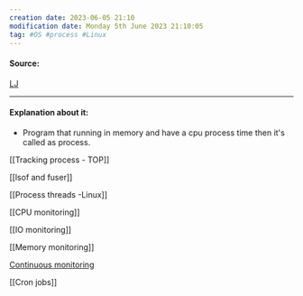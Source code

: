 ```yaml
---
creation date: 2023-06-05 21:10
modification date: Monday 5th June 2023 21:10:05
tag: #OS #process #Linux
---
```


#### Source:
[LJ](https://linuxjourney.com/lesson/tracking-processes-top)

--------------------------------------

#### Explanation about it:

* Program that running in memory and have a cpu process time then it's called as process.

 [[Tracking process - TOP]]

 [[lsof and fuser]]

 [[Process threads -Linux]]

 [[CPU monitoring]]

 [[IO monitoring]]

 [[Memory monitoring]]

 [Continuous monitoring](https://linuxjourney.com/lesson/continuous-monitoring)

 [[Cron jobs]]
 